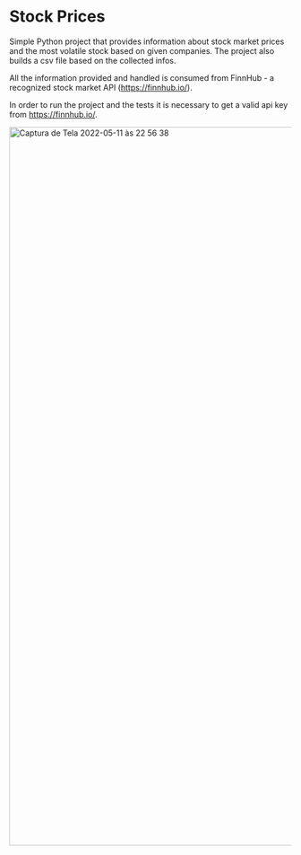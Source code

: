 # Stock Prices

Simple Python project that provides information about stock market prices and the most volatile stock based on given companies. The project also builds a csv file based on the collected infos.

All the information provided and handled is consumed from FinnHub - a recognized stock market API (https://finnhub.io/).

In order to run the project and the tests it is necessary to get a valid api key from https://finnhub.io/.


<img width="1280" alt="Captura de Tela 2022-05-11 às 22 56 38" src="https://user-images.githubusercontent.com/70039371/167976619-266aa313-6c39-42da-8947-40000562fe85.png">
